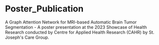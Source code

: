 # Poster_Publication
A Graph Attention Network for MRI-based Automatic Brain Tumor Segmentation - A poster presentation at the 2023 Showcase of Health Research conducted by Centre for Applied Health Research (CAHR) by St. Joseph's Care Group.
